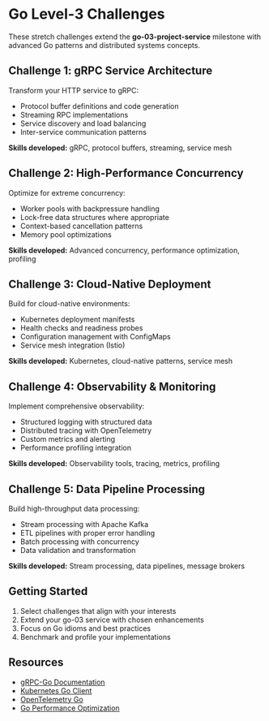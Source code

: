 # Go Level-3 Challenges

These stretch challenges extend the **go-03-project-service** milestone with advanced Go patterns and distributed systems concepts.

## Challenge 1: gRPC Service Architecture

Transform your HTTP service to gRPC:

- Protocol buffer definitions and code generation
- Streaming RPC implementations
- Service discovery and load balancing
- Inter-service communication patterns

**Skills developed:** gRPC, protocol buffers, streaming, service mesh

## Challenge 2: High-Performance Concurrency

Optimize for extreme concurrency:

- Worker pools with backpressure handling
- Lock-free data structures where appropriate
- Context-based cancellation patterns
- Memory pool optimizations

**Skills developed:** Advanced concurrency, performance optimization, profiling

## Challenge 3: Cloud-Native Deployment

Build for cloud-native environments:

- Kubernetes deployment manifests
- Health checks and readiness probes
- Configuration management with ConfigMaps
- Service mesh integration (Istio)

**Skills developed:** Kubernetes, cloud-native patterns, service mesh

## Challenge 4: Observability & Monitoring

Implement comprehensive observability:

- Structured logging with structured data
- Distributed tracing with OpenTelemetry
- Custom metrics and alerting
- Performance profiling integration

**Skills developed:** Observability tools, tracing, metrics, profiling

## Challenge 5: Data Pipeline Processing

Build high-throughput data processing:

- Stream processing with Apache Kafka
- ETL pipelines with proper error handling
- Batch processing with concurrency
- Data validation and transformation

**Skills developed:** Stream processing, data pipelines, message brokers

## Getting Started

1. Select challenges that align with your interests
2. Extend your go-03 service with chosen enhancements
3. Focus on Go idioms and best practices
4. Benchmark and profile your implementations

## Resources

- [gRPC-Go Documentation](https://grpc.io/docs/languages/go/)
- [Kubernetes Go Client](https://github.com/kubernetes/client-go)
- [OpenTelemetry Go](https://opentelemetry.io/docs/instrumentation/go/)
- [Go Performance Optimization](https://dave.cheney.net/high-performance-go-workshop/dotgo-paris.html)